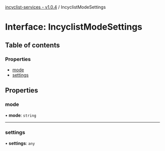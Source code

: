 [incyclist-services - v1.0.4](../README.md) / IncyclistModeSettings

# Interface: IncyclistModeSettings

## Table of contents

### Properties

- [mode](IncyclistModeSettings.md#mode)
- [settings](IncyclistModeSettings.md#settings)

## Properties

### mode

• **mode**: `string`

___

### settings

• **settings**: `any`
